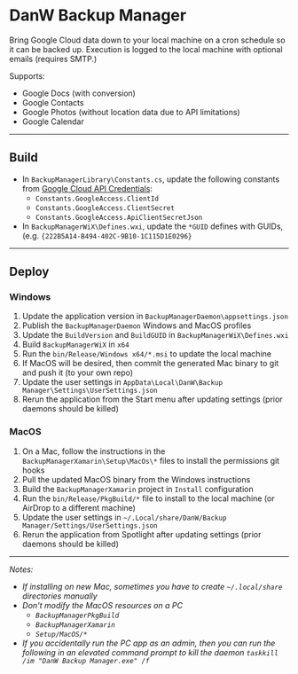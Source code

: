 # DanW Backup Manager
Bring Google Cloud data down to your local machine on a cron schedule so it can be backed up. Execution is logged to the local machine with optional emails (requires SMTP.)

Supports:

 - Google Docs (with conversion)
 - Google Contacts
 - Google Photos (without location data due to API limitations)
 - Google Calendar

------

## Build

- In `BackupManagerLibrary\Constants.cs`, update the following constants from [Google Cloud API Credentials](https://console.cloud.google.com/apis/credentials):
  - `Constants.GoogleAccess.ClientId`
  - `Constants.GoogleAccess.ClientSecret`
  - `Constants.GoogleAccess.ApiClientSecretJson`
- In `BackupManagerWiX\Defines.wxi`, update the `*GUID` defines with GUIDs, (e.g. `{222B5A14-B494-402C-9B10-1C115D1E0296}`

------

## Deploy

### Windows

1. Update the application version in `BackupManagerDaemon\appsettings.json` 
2. Publish the `BackupManagerDaemon` Windows and MacOS profiles
3. Update the `BuildVersion` and `BuildGUID` in `BackupManagerWiX\Defines.wxi` 
4. Build `BackupManagerWiX` in `x64`
5. Run the `bin/Release/Windows x64/*.msi` to update the local machine
6. If MacOS will be desired, then commit the generated Mac binary to git and push it (to your own repo)
7. Update the user settings in `AppData\Local\DanW\Backup Manager\Settings\UserSettings.json` 
8. Rerun the application from the Start menu after updating settings (prior daemons should be killed)

### MacOS

1. On a Mac, follow the instructions in the `BackupManagerXamarin\Setup\MacOs\*` files to install the permissions git hooks
2. Pull the updated MacOS binary from the Windows instructions
3. Build the `BackupManagerXamarin` project in `Install` configuration
4. Run the `bin/Release/PkgBuild/*` file to install to the local machine (or AirDrop to a different machine)
5. Update the user settings in `~/.Local/share/DanW/Backup Manager/Settings/UserSettings.json`
6. Rerun the application from Spotlight after updating settings (prior daemons should be killed)

------

*Notes:*

- *If installing on new Mac, sometimes you have to create `~/.local/share` directories manually*
- *Don't modify the MacOS resources on a PC*
  - *`BackupManagerPkgBuild`*
  - *`BackupManagerXamarin`*
  - *`Setup/MacOS/*`*
- *If you accidentally run the PC app as an admin, then you can run the following in an elevated command prompt to kill the daemon*
  *`taskkill /im "DanW Backup Manager.exe" /f`*



